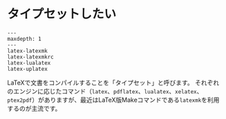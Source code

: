 # タイプセットしたい

```{toctree}
---
maxdepth: 1
---
latex-latexmk
latex-latexmkrc
latex-lualatex
latex-uplatex
```

LaTeXで文書をコンパイルすることを「タイプセット」と呼びます。
それぞれのエンジンに応じたコマンド（`latex`、`pdflatex`、`lualatex`、`xelatex`、`ptex2pdf`）がありますが、最近はLaTeX版Makeコマンドである`latexmk`を利用するのが主流です。
